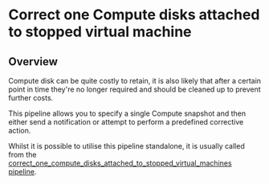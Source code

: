 # Correct one Compute disks attached to stopped virtual machine

## Overview

Compute disk can be quite costly to retain, it is also likely that after a certain point in time they're no longer required and should be cleaned up to prevent further costs.

This pipeline allows you to specify a single Compute snapshot and then either send a notification or attempt to perform a predefined corrective action.

Whilst it is possible to utilise this pipeline standalone, it is usually called from the [correct_one_compute_disks_attached_to_stopped_virtual_machines pipeline](https://hub.flowpipe.io/mods/turbot/azure_thrifty/pipelines/azure_thrifty.pipeline.correct_compute_disk_exceeding_max_age).